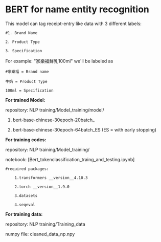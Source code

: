 # BERT for name entity recognition

This model can tag receipt-entry like data with 3 different labels:

    #1. Brand Name
  
    2. Product Type
  
    3. Specification
  
  For example: "家樂福鮮乳100ml" we'll be labeled as 
  
    #家樂福 = Brand name
  
    牛奶 = Product Type
  
    100ml = Specification
  
**For trained Model:**

repository: NLP training/Model_training/model/

1. bert-base-chinese-30epoch-20batch_

2. bert-base-chinese-30epoch-64batch_ES (ES = with early stopping)


**For training codes:**

repository: NLP training/Model_training/

notebook: [Bert_tokenclassification_traing_and_testing.ipynb]
    
    #required packages:
        
        1.transformers __version__4.10.3
        
        2.torch __version__1.9.0
        
        3.datasets
        
        4.seqeval


**For training data:**

repository: NLP training/Training_data

numpy file: cleaned_data_np.npy
